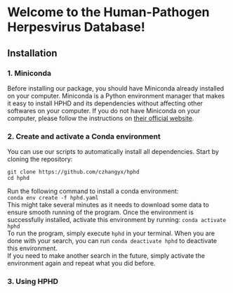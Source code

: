 # Welcome to the Human-Pathogen Herpesvirus Database!

## Installation

### 1. Miniconda
Before installing our package, you should have Miniconda already installed on your computer. Miniconda is a Python environment manager that makes it easy to install HPHD and its dependencies without affecting other softwares on your computer. If you do not have Miniconda on your computer, please follow the instructions on [their official website](https://docs.anaconda.com/miniconda/install/).

### 2. Create and activate a Conda environment
You can use our scripts to automatically install all dependencies. Start by cloning the repository:  
```
git clone https://github.com/czhangyx/hphd
cd hphd
```
Run the following command to install a conda environment:  
`conda env create -f hphd.yaml`  
This might take several minutes as it needs to download some data to ensure smooth running of the program. Once the environment is successfully installed, activate this environment by running:
`conda activate hphd`  
To run the program, simply execute `hphd` in your terminal. When you are done with your search, you can run `conda deactivate hphd` to deactivate this environment.  
If you need to make another search in the future, simply activate the environment again and repeat what you did before.

### 3. Using HPHD
